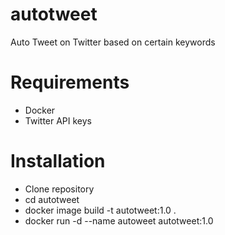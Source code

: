 # autotweet
Auto Tweet on Twitter based on certain keywords

# Requirements 
 - Docker
 - Twitter API keys

# Installation
 - Clone repository
 - cd autotweet
 - docker image build -t autotweet:1.0 .
 - docker run -d --name autoweet autotweet:1.0


